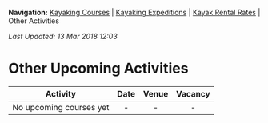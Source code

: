 **Navigation:** [Kayaking Courses](index) &#124; [Kayaking Expeditions](expedition) &#124; [Kayak Rental Rates](rental) &#124; Other Activities

_Last Updated: 13 Mar 2018 12:03_
# Other Upcoming Activities

Activity | Date | Venue | Vacancy
:---:|:---:|:---:|:---:
No upcoming courses yet|-|-|-

